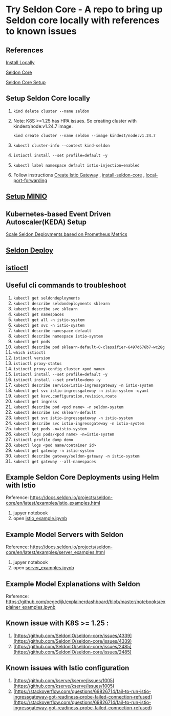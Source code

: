 # Try Seldon Core - A repo to bring up Seldon core locally with references to known issues

## References
[Install Locally](https://docs.seldon.io/projects/seldon-core/en/latest/install/kind.html)

[Seldon Core](https://docs.seldon.io/projects/seldon-core/en/latest/index.html)

[Seldon Core Setup](https://docs.seldon.io/projects/seldon-core/en/latest/examples/seldon_core_setup.html)

## Setup Seldon Core locally
1)  `kind delete cluster --name seldon`
2) Note: K8S >=1.25 has HPA issues. So creating cluster with  kindest/node:v1.24.7 image.
   
   `kind create cluster --name seldon --image kindest/node:v1.24.7`
3)  `kubectl cluster-info --context kind-seldon`
4)  `istioctl install --set profile=default -y`
5)  `kubectl label namespace default istio-injection=enabled`
6)  Follow instructions [Create Istio Gateway](https://docs.seldon.io/projects/seldon-core/en/latest/install/kind.html) , [install-seldon-core](https://docs.seldon.io/projects/seldon-core/en/latest/install/kind.html#install-seldon-core) , [local-port-forwarding](https://docs.seldon.io/projects/seldon-core/en/latest/install/kind.html#local-port-forwarding)

<!-- 11) Istio : Plugin certificates and key into cluster
    1) follow below steps to plugin certs for istio
     References: https://istio.io/latest/docs/tasks/security/cert-management/plugin-ca-cert/
12) Istio: Create Ingress resource
    ```
kubectl apply -f - <<EOF
apiVersion: networking.k8s.io/v1
kind: Ingress
metadata:
  annotations:
    kubernetes.io/ingress.class: istio
  name: ingress
spec:
  rules:
  - host: httpbin.example.com
    http:
      paths:
      - path: /status
        pathType: Prefix
        backend:
          service:
            name: httpbin
            port:
              number: 8000
EOF
    ```
1)  Istio Ingress setup:
    kubectl apply -f https://raw.githubusercontent.com/metallb/metallb/v0.13.7/config/manifests/metallb-native.yaml
    kubectl wait --namespace metallb-system \
                --for=condition=ready pod \
                --selector=app=metallb \
                --timeout=90s
    docker network inspect -f '{{.IPAM.Config}}' kind
    export INGRESS_NAME=istio-ingressgateway
    export INGRESS_NS=istio-system
    kubectl get svc "$INGRESS_NAME" -n "$INGRESS_NS"
    echo http://$INGRESS_HOST:$INGRESS_PORT/headers
    export INGRESS_HOST=$(kubectl -n "$INGRESS_NS" get service "$INGRESS_NAME" -o jsonpath='{.status.loadBalancer.ingress[0].ip}')
    export INGRESS_PORT=$(kubectl -n "$INGRESS_NS" get service "$INGRESS_NAME" -o jsonpath='{.spec.ports[?(@.name=="http2")].port}')
    export SECURE_INGRESS_PORT=$(kubectl -n "$INGRESS_NS" get service "$INGRESS_NAME" -o jsonpath='{.spec.ports[?(@.name=="https")].port}')
    export TCP_INGRESS_PORT=$(kubectl -n "$INGRESS_NS" get service "$INGRESS_NAME" -o jsonpath='{.spec.ports[?(@.name=="tcp")].port}')


    References:
    https://istio.io/latest/docs/tasks/traffic-management/ingress/ingress-control/#determining-the-ingress-ip-and-ports
    https://kind.sigs.k8s.io/docs/user/loadbalancer/
14) Ensure the istio ingress gatewaty is port-forwarded to localhost:8004
    kubectl port-forward $(kubectl get pods -l istio=ingressgateway -n istio-system -o jsonpath='{.items[0].metadata.name}') -n istio-system 8004:8080
    References: https://docs.seldon.io/projects/seldon-core/en/latest/examples/istio_examples.html
15)  -->
    


## [Setup MINIO](https://docs.seldon.io/projects/seldon-core/en/latest/examples/minio_setup.html)

## Kubernetes-based Event Driven Autoscaler(KEDA) Setup
[Scale Seldon Deployments based on Prometheus Metrics](https://docs.seldon.io/projects/seldon-core/en/latest/examples/keda.html)

## [Seldon Deploy](https://deploy.seldon.io/_/downloads/en/v1.3/pdf/)


## [istioctl](https://istio.io/latest/docs/ops/diagnostic-tools/istioctl/)

## Useful cli commands to troubleshoot 
1)  `kubectl get seldondeployments`
2)  `kubectl describe seldondeployments sklearn`
3)  `kubectl describe svc sklearn`
4)  `kubectl get namespaces`
5)  `kubectl get all -n istio-system`
6)  `kubectl get svc -n istio-system`
7)  `kubectl describe namespace default`
8)  `kubectl describe namespace istio-system`
9)  `kubectl get pods`
10) `kubectl describe pod sklearn-default-0-classifier-6497d676b7-wc28g`
11) `which istioctl`
12) `istioctl version`
13) `istioctl proxy-status`
14) `istioctl proxy-config cluster <pod name>`
15) `istioctl install --set profile=default -y`
16) `istioctl install --set profile=demo -y`
17) `kubectl describe service/istio-ingressgateway -n istio-system`
18) `kubectl get svc istio-ingressgateway -n istio-system -oyaml`
19) `kubectl get ksvc,configuration,revision,route`
20) `kubectl get ingress`
21) `kubectl describe pod <pod name> -n seldon-system`
22) `kubectl describe svc sklearn-default`
23) `kubectl get svc istio-ingressgateway -n istio-system`
24) `kubectl describe svc istio-ingressgateway -n istio-system`
25) `kubectl get pods -n=istio-system`
26) `kubectl logs pods/<pod name> -n=istio-system`
27) `istioctl profile dump demo`
28) `kubectl logs <pod name/container id>`
29) `kubectl get gateway -n istio-system`
30) `kubectl describe gateway/seldon-gateway -n istio-system`
31) `kubectl get gateway --all-namespaces`


## Example Seldon Core Deployments using Helm with Istio
Reference: https://docs.seldon.io/projects/seldon-core/en/latest/examples/istio_examples.html 
1) jupyer notebook
2) open [istio_example.ipynb](./istio_example.ipynb)

## Example Model Servers with Seldon
Reference: https://docs.seldon.io/projects/seldon-core/en/latest/examples/server_examples.html
1) jupyer notebook
2) open [server_examples.ipynb](./server_examples.ipynb)

## Example Model Explanations with Seldon
Reference: https://github.com/oegedijk/explainerdashboard/blob/master/notebooks/explainer_examples.ipynb

## Known issue with K8S >= 1.25 : 
1)  [https://github.com/SeldonIO/seldon-core/issues/4339](https://github.com/SeldonIO/seldon-core/issues/4339)
2)  [https://github.com/SeldonIO/seldon-core/issues/2485](https://github.com/SeldonIO/seldon-core/issues/2485)

## Known issues with Istio configuration
1) [https://github.com/kserve/kserve/issues/1005](https://github.com/kserve/kserve/issues/1005)
2) [https://stackoverflow.com/questions/69826714/fail-to-run-istio-ingressgateway-got-readiness-probe-failed-connection-refused](https://stackoverflow.com/questions/69826714/fail-to-run-istio-ingressgateway-got-readiness-probe-failed-connection-refused)